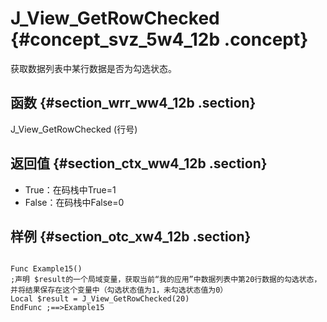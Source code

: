 # J\_View\_GetRowChecked {#concept_svz_5w4_12b .concept}

获取数据列表中某行数据是否为勾选状态。

## 函数 {#section_wrr_ww4_12b .section}

J\_View\_GetRowChecked \(行号\)

## 返回值 {#section_ctx_ww4_12b .section}

-   True：在码栈中True=1
-   False：在码栈中False=0

## 样例 {#section_otc_xw4_12b .section}

```

Func Example15()
;声明 $result的一个局域变量，获取当前“我的应用”中数据列表中第20行数据的勾选状态，并将结果保存在这个变量中（勾选状态值为1，未勾选状态值为0）
Local $result = J_View_GetRowChecked(20)
EndFunc ;==>Example15
```

